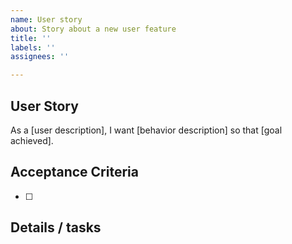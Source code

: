 ```yaml
---
name: User story
about: Story about a new user feature
title: ''
labels: ''
assignees: ''

---
```

## User Story

As a [user description], I want [behavior description] so that [goal achieved].


## Acceptance Criteria
- [ ] 


## Details / tasks
